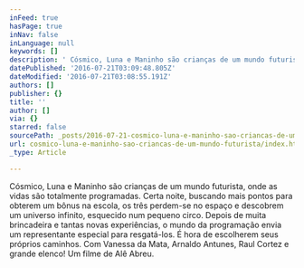 ```yaml
---
inFeed: true
hasPage: true
inNav: false
inLanguage: null
keywords: []
description: ' Cósmico, Luna e Maninho são crianças de um mundo futurista, onde as vidas são totalmente programadas. Certa noite, buscando mais pontos para obterem um bônus na escola, os três perdem-se no espaço e descobrem um universo infinito, esquecido num pequeno circo. Depois de muita brincadeira e tantas novas experiências, o mundo da programação envia um representante especial para resgatá-los. É hora de escolherem seus próprios caminhos. Com Vanessa da Mata, Arnaldo Antunes, Raul Cortez e grande elenco! Um filme de Alê Abreu.'
datePublished: '2016-07-21T03:09:48.805Z'
dateModified: '2016-07-21T03:08:55.191Z'
authors: []
publisher: {}
title: ''
author: []
via: {}
starred: false
sourcePath: _posts/2016-07-21-cosmico-luna-e-maninho-sao-criancas-de-um-mundo-futurista.md
url: cosmico-luna-e-maninho-sao-criancas-de-um-mundo-futurista/index.html
_type: Article

---
```

Cósmico, Luna e Maninho são crianças de um mundo futurista, onde as vidas são totalmente programadas. Certa noite, buscando mais pontos para obterem um bônus na escola, os três perdem-se no espaço e descobrem um universo infinito, esquecido num pequeno circo. Depois de muita brincadeira e tantas novas experiências, o mundo da programação envia um representante especial para resgatá-los. É hora de escolherem seus próprios caminhos. Com Vanessa da Mata, Arnaldo Antunes, Raul Cortez e grande elenco! Um filme de Alê Abreu.